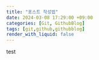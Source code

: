 ```yaml
---
title: "포스트 작성법"
date: 2024-03-08 17:29:00 +09:00
categories: [Git, GithubBlog]
tags: [git,github,githubblog]
render_with_liquid: false
---
```



test